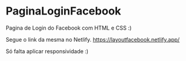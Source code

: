 # PaginaLoginFacebook
Pagina de Login do Facebook com HTML e CSS :) 

Segue o link da mesma no Netlify.
https://layoutfacebook.netlify.app/


Só falta aplicar responsividade :) 
